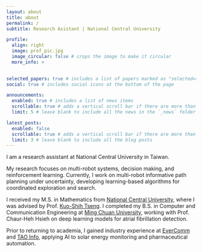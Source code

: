 ```yaml
---
layout: about
title: about
permalink: /
subtitle: Research Asistant | National Central University

profile:
  align: right
  image: prof_pic.jpg
  image_circular: false # crops the image to make it circular
  more_info: >
    

selected_papers: true # includes a list of papers marked as "selected={true}"
social: true # includes social icons at the bottom of the page

announcements:
  enabled: true # includes a list of news items
  scrollable: true # adds a vertical scroll bar if there are more than 3 news items
  limit: 5 # leave blank to include all the news in the `_news` folder

latest_posts:
  enabled: false
  scrollable: true # adds a vertical scroll bar if there are more than 3 new posts items
  limit: 3 # leave blank to include all the blog posts
---
```


I am a research assistant at National Central University in Taiwan.

My research focuses on multi-robot systems, decision making, and reinforcement learning. Currently, I work on multi-robot informative path planning under uncertainty, developing learning-based algorithms for coordinated exploration and search.

I received my M.S. in Mathematics from [National Central University](https://www.ncu.edu.tw/en/index.php), where I was advised by Prof. [Kuo-Shih Tseng](https://sites.google.com/site/kuoshihtseng/). I completed my B.S. in Computer and Communication Engineering at [Ming Chuan University](https://web2.mcu.edu.tw/en/), working with Prof. Chaur-Heh Hsieh on deep learning models for atrial fibrillation detection.

Prior to returning to academia, I gained industry experience at [EverComm](https://evercomm.io/) and [TAO Info](https://sites.google.com/taoinfo.com.tw/taoinfo/%E9%A6%96%E9%A0%81), applying AI to solar energy monitoring and pharmaceutical automation.